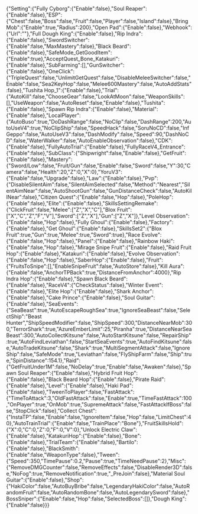 {"Setting":{"Fully Cyborg":{"Enable":false},"Soul Reaper":{"Enable":false},"ESP":{"Chest":false,"Boss":false,"Fruit":false,"Player":false,"Island":false},"BringMob":{"Enable":true,"Radius":200},"Open Pad":{"Enable":false},"Webhook":{"Url":""},"Full Dough King":{"Enable":false},"Rip Indra":{"Enable":false},"SwordSwitcher":{"Enable":false,"MaxMastery":false},"Black Beard":{"Enable":false},"SafeMode_GetGoodItem":{"Enable":true},"AcceptQuest_Bone_Katakuri":{"Enable":false},"SubFarming":[],"GunSwitcher":{"Enable":false},"OneClick":{"TripleQuest":false,"UnlimitGetQuest":false,"DisableMeleeSwitcher":false,"Enable":false,"Sea2KeyHop":false,"Melee600Mastery":false,"AutoAddStats":false},"Tushita Hop_1":{"Enable":false},"Trial":{"AutoKill":false,"ChooseGear":false,"LookAtMoon":false,"WeaponSkills":[],"UseWeapon":false,"AutoReset":false,"Enable":false},"Tushita":{"Enable":false},"Spawn Rip Indra":{"Enable":false},"Material":{"Enable":false},"LocalPlayer":{"AutoBuso":true,"DoDashRange":false,"NoClip":false,"DashRange":200,"AutoUseV4":true,"NoClipShip":false,"SpeedHack":false,"SoruNoCD":false,"InfGeppo":false,"AutoUseV3":false,"DashModify":false,"Speed":90,"DashNoCD":false,"WaterWalker":false,"AutoEnableObservation":false},"CDK":{"Enable":false},"FullyAutoTrial":{"Enable":false},"FullyRaceV4_Entrance":{"Enable":false},"SubClass":{"Shipwright":false,"Enable":false},"GetFruit":{"Enable":false},"Mastery":{"Sword/Low":false,"Fruit/Gun":false,"Enable":false,"Sword":false,"Y":30,"Camera":false,"Health":20,"Z":0,"X":0},"YoruV3":{"Enable":false,"Upgrade":false},"Law":{"Enable":false},"Pvp":{"DisableSilentAim":false,"SilentAimSelected":false,"Method":"Nearest","SilentAimNear":false,"AutoShootGun":false,"GunDistanceCheck":false,"AutoKillNear":false},"Citizen Quest":{"Enable":false,"Hop":false},"PoleHop":{"Enable":false},"Elite":{"Enable":false},"SkillsSettingRemake":{"ClickFruit":false,"Melee":["Z","X","C"],"Blox Fruit":["X","C","Z","F","V"],"Sword":["Z","X"],"Gun":["Z","X"]},"Level Observation":{"Enable":false,"Hop":false},"Fully Ghoul":{"Enable":false},"Factory":{"Enable":false},"Get Ghoul":{"Enable":false},"SkillsSet2":{"Blox Fruit":true,"Gun":true,"Melee":true,"Sword":true},"Race Evolve":{"Enable":false,"Hop":false},"Panel":{"Enable":false},"Rainbow Haki":{"Enable":false,"Hop":false},"Mirage Snipe Fruit":{"Enable":false},"Raid Fruit Hop":{"Enable":false},"Katakuri":{"Enable":false},"Evolve Observation":{"Enable":false,"Hop":false},"SaberHop":{"Enable":false},"Fruit":{"FruitsToSnipe":[],"EnableSnipeFruit":false,"AutoStore":false},"Kill Aura":{"Enable":false,"AnchorTPBack":true,"DistanceFromAnchor":4000},"Rip Indra Hop":{"Enable":false},"Spawn Black Beard":{"Enable":false},"RaceV4":{"CheckStatus":false},"Winter Event":{"Enable":false},"Elite Hop":{"Enable":false},"Shark Anchor":{"Enable":false},"Cake Prince":{"Enable":false},"Soul Guitar":{"Enable":false},"SeaEvents":{"SeaBeast":true,"AutoEscapeRoughSea":true,"IgnoreSeaBeast":false,"SelectShip":"Beast Hunter","ShipSpeedModifier":false,"ShipSpeed":300,"DistanceNearMob":300,"TerrorShark":true,"AzureEmberLimit":25,"Piranha":true,"DistanceNearSeaBeast":300,"AutoCollectKitsune":false,"AutoStartKitsune":false,"RepairShip":true,"AutoFindLeviathan":false,"StartSeaEvents":true,"AutoFindKitsune":false,"AutoTradeKitsune":false,"Shark":true,"MultiSegmentAttack":false,"IgnoreShip":false,"SafeMode":true,"Leviathan":false,"FlyShipFarm":false,"Ship":true,"SpinDistance":154.1},"Raid":{"GetFruitUnder1M":false,"NoDelay":true,"Enable":false,"Awaken":false},"Spawn Soul Reaper":{"Enable":false},"Hybrid Fruit Hop":{"Enable":false},"Black Beard Hop":{"Enable":false},"Pirate Raid":{"Enable":false},"Level":{"Enable":false},"Haki Pad":{"Enable":false},"TweenToPlayer":false,"FastAttack":{"TimeToAttack":3,"OldFastAttack":false,"Enable":true,"TimeFastAttack":100,"OnPlayer":true,"OnMob":true,"SupremeAttack":false,"FastAttackIfBoss":false,"StopClick":false},"Collect Chest":{"InstaTP":false,"Enable":false,"IgnoreItem":false,"Hop":false,"LimitChest":40},"AutoTrainTrial":{"Enable":false,"TrainPlace":"Bone"},"FruitSkillsHold":{"X":0,"C":0,"Z":0,"F":0,"V":0},"Unlock Electric Claw":{"Enable":false},"KatakuriHop":{"Enable":false},"Bone":{"Enable":false},"TrialTeam":{"Enable":false},"Bartilo":{"Enable":false},"BlackSmith":{"Enable":false,"WeaponType":false},"Tween":{"Speed":350,"TimePause":0.2,"Pause":true,"TimeNeedPause":2},"Misc":{"RemoveDMGCounter":false,"RemoveEffects":false,"DisableRender3D":false,"NoFog":true,"RemoveNotification":true,"_PreJoin":false},"Material Soul Guitar":{"Enable":false},"Shop":{"HakiColor":false,"AutoBuyBribe":false,"LegendaryHakiColor":false,"AutoRandomFruit":false,"AutoRandomBone":false,"AutoLegendarySword":false},"BossSniper":{"Enable":false,"Hop":false,"SelectedBoss":[]},"Dough King":{"Enable":false}}}
